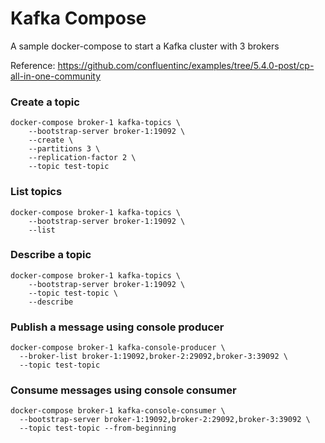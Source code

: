 # Kafka Compose

A sample docker-compose to start a Kafka cluster with 3 brokers

Reference: https://github.com/confluentinc/examples/tree/5.4.0-post/cp-all-in-one-community

### Create a topic

```
docker-compose broker-1 kafka-topics \
	--bootstrap-server broker-1:19092 \
	--create \
	--partitions 3 \
	--replication-factor 2 \
	--topic test-topic
```

### List topics

```
docker-compose broker-1 kafka-topics \
	--bootstrap-server broker-1:19092 \
	--list
```

### Describe a topic

```
docker-compose broker-1 kafka-topics \
	--bootstrap-server broker-1:19092 \
	--topic test-topic \
	--describe
```

### Publish a message using console producer

```
docker-compose broker-1 kafka-console-producer \
  --broker-list broker-1:19092,broker-2:29092,broker-3:39092 \
  --topic test-topic
```

### Consume messages using console consumer

```
docker-compose broker-1 kafka-console-consumer \
  --bootstrap-server broker-1:19092,broker-2:29092,broker-3:39092 \
  --topic test-topic --from-beginning
```
